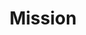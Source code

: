 ---
layout: mission
title: Mission
description: Lorem ipsum dolor est
nav-menu: true
image: null
author: null
permalink: /mission/
show_tile: false
---